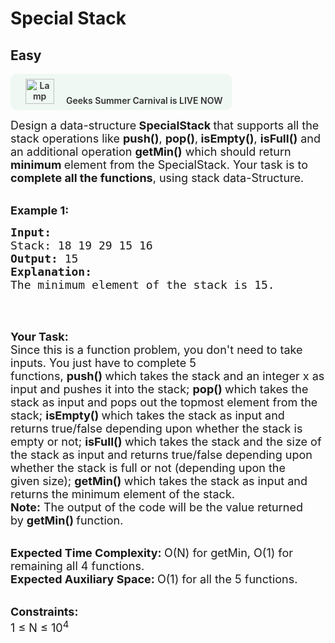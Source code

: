 # Special Stack
## Easy 
<div class="problem-statement" style="user-select: auto;">
                <p style="user-select: auto;"><a onclick="gtagHelperFunction('clickopen','salesevent_gsc_problemspage_promobanner')" href="https://practice.geeksforgeeks.org/summer-carnival-2022?utm_source=practiceproblems&amp;utm_medium=problemspromobanner&amp;utm_campaign=gsc22" target="_blank" style="user-select: auto;"></a></p><div style="margin: 14px 0px !important; user-select: auto;" class="row"><a onclick="gtagHelperFunction('clickopen','salesevent_gsc_problemspage_promobanner')" href="https://practice.geeksforgeeks.org/summer-carnival-2022?utm_source=practiceproblems&amp;utm_medium=problemspromobanner&amp;utm_campaign=gsc22" target="_blank" style="user-select: auto;">             <div class="col-md-12" style="cursor: pointer; background: 0% 0% no-repeat padding-box padding-box rgb(239, 248, 243); align-items: center; position: relative; padding: 1.5%; border-radius: 10px; display: inline-block; text-align: center; font-weight: 600; color: rgb(51, 51, 51); user-select: auto;"> <img src="https://media.geeksforgeeks.org/img-practice/gcs2022thumbnail-1649059370.png" alt="Lamp" width="46" height="40" style="background: 0% 0% no-repeat padding-box padding-box transparent; opacity: 1; margin: 0px 16px; user-select: auto;" class="img-responsive"> Geeks Summer Carnival is LIVE NOW &nbsp; <i class="fa fa-external-link" aria-hidden="true" style="user-select: auto;"></i> </div></a></div><p style="user-select: auto;"><span style="font-size: 18px; user-select: auto;">Design a data-structure<strong style="user-select: auto;"> SpecialStack&nbsp;</strong>that supports all the stack operations like <strong style="user-select: auto;">push()</strong>, <strong style="user-select: auto;">pop()</strong>,<strong style="user-select: auto;"> isEmpty()</strong>, <strong style="user-select: auto;">isFull()</strong> and an additional operation <strong style="user-select: auto;">getMin()</strong> which should return <strong style="user-select: auto;">minimum </strong>element from the SpecialStack. Your task is to <strong style="user-select: auto;">complete all the functions</strong>, using stack data-Structure.</span></p>

<p style="user-select: auto;"><br style="user-select: auto;">
<span style="font-size: 18px; user-select: auto;"><strong style="user-select: auto;">Example 1:</strong></span></p>

<pre style="user-select: auto;"><span style="font-size: 18px; user-select: auto;"><strong style="user-select: auto;">Input:
</strong>Stack: 18 19 29 15 16<strong style="user-select: auto;">
Output: </strong>15
<strong style="user-select: auto;">Explanation:</strong>
The minimum element of the stack is 15.</span>
</pre>

<p style="user-select: auto;">&nbsp;</p>

<p style="user-select: auto;"><br style="user-select: auto;">
<strong style="user-select: auto;"><span style="font-size: 18px; user-select: auto;">Your Task:</span></strong><br style="user-select: auto;">
<span style="font-size: 18px; user-select: auto;">Since this is a function problem, you don't need to take inputs. You just have to complete 5 functions,&nbsp;<strong style="user-select: auto;">push()&nbsp;</strong>which takes the stack and an integer x&nbsp;as input and pushes it into the stack;&nbsp;<strong style="user-select: auto;">pop()&nbsp;</strong>which takes the stack as input and pops out the topmost element from the stack;&nbsp;<strong style="user-select: auto;">isEmpty()&nbsp;</strong>which takes the stack as input and returns true/false depending upon whether the stack is empty or not;&nbsp;<strong style="user-select: auto;">isFull()&nbsp;</strong>which takes the stack and the size of the stack as input and returns true/false depending upon whether the stack is full or not (depending upon the<br style="user-select: auto;">
given size);&nbsp;<strong style="user-select: auto;">getMin()&nbsp;</strong>which takes the stack as&nbsp;input and returns the minimum element of the stack.&nbsp;<br style="user-select: auto;">
<strong style="user-select: auto;">Note:</strong>&nbsp;The output of the code will be the value returned by&nbsp;<strong style="user-select: auto;">getMin()&nbsp;</strong>function.</span></p>

<p style="user-select: auto;"><br style="user-select: auto;">
<span style="font-size: 18px; user-select: auto;"><strong style="user-select: auto;">Expected Time Complexity:&nbsp;</strong>O(N) for getMin, O(1) for remaining all 4 functions.<br style="user-select: auto;">
<strong style="user-select: auto;">Expected Auxiliary Space:&nbsp;</strong>O(1) for all the 5 functions.</span></p>

<p style="user-select: auto;"><br style="user-select: auto;">
<span style="font-size: 18px; user-select: auto;"><strong style="user-select: auto;">Constraints:</strong><br style="user-select: auto;">
1 ≤ N ≤ 10<sup style="user-select: auto;">4</sup></span></p>
 <p style="user-select: auto;"></p>
            </div>